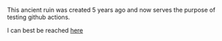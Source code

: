 This ancient ruin was created 5 years ago and now serves the purpose of testing github actions.

I can best be reached [here](https://knatch.me)
